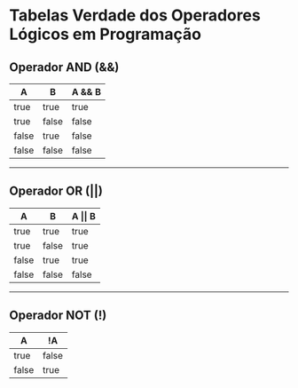 # Tabelas Verdade dos Operadores Lógicos em Programação

## Operador AND (&&)

| A     | B     | A && B |
|-------|-------|--------|
| true  | true  | true   |
| true  | false | false  |
| false | true  | false  |
| false | false | false  |

---

## Operador OR (||)

| A     | B     | A \|\| B |
|-------|-------|----------|
| true  | true  | true     |
| true  | false | true     |
| false | true  | true     |
| false | false | false    |

---

## Operador NOT (!)

| A     | !A    |
|-------|-------|
| true  | false |
| false | true  |